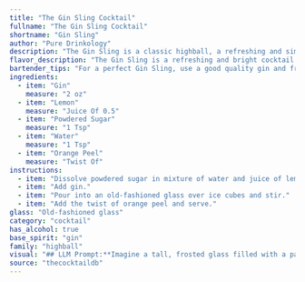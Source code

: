 ```yaml
---
title: "The Gin Sling Cocktail"
fullname: "The Gin Sling Cocktail"
shortname: "Gin Sling"
author: "Pure Drinkology"
description: "The Gin Sling is a classic highball, a refreshing and simple cocktail family favored for its tall, chilled form. It's believed to have originated in 18th-century India, where gin was mixed with local ingredients for a thirst-quenching drink. "
flavor_description: "The Gin Sling is a refreshing and bright cocktail. The gin's botanicals shine through with a juniper-forward character, balanced by tart lemon juice and a touch of sweetness from the powdered sugar.  The water adds a light, crisp mouthfeel, while the orange peel offers a subtle citrus aroma. This classic drink is crisp and clean, perfect for a hot day. "
bartender_tips: "For a perfect Gin Sling, use a good quality gin and freshly squeezed lemon juice.  Dissolve the powdered sugar in the water to make a simple syrup, ensuring it's fully dissolved before adding to the gin and juice.  Gently muddle the orange peel to release its oils before adding it to the cocktail.  Serve over ice in a tall glass, garnished with a twist of orange peel. "
ingredients:
  - item: "Gin"
    measure: "2 oz"
  - item: "Lemon"
    measure: "Juice Of 0.5"
  - item: "Powdered Sugar"
    measure: "1 Tsp"
  - item: "Water"
    measure: "1 Tsp"
  - item: "Orange Peel"
    measure: "Twist Of"
instructions:
  - item: "Dissolve powdered sugar in mixture of water and juice of lemon."
  - item: "Add gin."
  - item: "Pour into an old-fashioned glass over ice cubes and stir."
  - item: "Add the twist of orange peel and serve."
glass: "Old-fashioned glass"
category: "cocktail"
has_alcohol: true
base_spirit: "gin"
family: "highball"
visual: "## LLM Prompt:**Imagine a tall, frosted glass filled with a pale, shimmering liquid. Describe the Gin Sling's appearance, paying attention to:*** **Color:**  Is the liquid clear, slightly cloudy, or tinged with a subtle yellow hue? * **Texture:** Does the drink appear light and refreshing, or thick and syrupy? * **Garnish:**  The orange peel adds a vibrant splash of color. Describe its shape and how it rests on the rim of the glass. * **Overall Impression:** What feeling does the drink evoke? Is it sophisticated, refreshing, or invitingly classic? **Bonus:** Include details like condensation on the glass and any subtle bubbles rising from the depths. "
source: "thecocktaildb"
---
```


